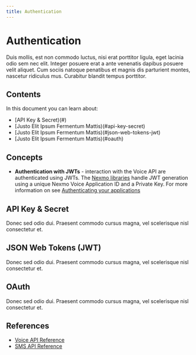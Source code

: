 ```yaml
---
title: Authentication
---
```


# Authentication

Duis mollis, est non commodo luctus, nisi erat porttitor ligula, eget lacinia odio sem nec elit. Integer posuere erat a ante venenatis dapibus posuere velit aliquet. Cum sociis natoque penatibus et magnis dis parturient montes, nascetur ridiculus mus. Curabitur blandit tempus porttitor.

## Contents

In this document you can learn about:

* [API Key & Secret)(#)
* [Justo Elit Ipsum Fermentum Mattis)(#api-key-secret)
* [Justo Elit Ipsum Fermentum Mattis)(#json-web-tokens-jwt)
* [Justo Elit Ipsum Fermentum Mattis)(#oauth)

## Concepts

* **Authentication with JWTs** - interaction with the Voice API are authenticated using JWTs. The [Nexmo libraries](/tools/libraries) handle JWT generation using a unique Nexmo Voice Application ID and a Private Key. For more information on see [Authenticating your applications](/tools/application-api/application-security)

## API Key & Secret

Donec sed odio dui. Praesent commodo cursus magna, vel scelerisque nisl consectetur et.

## JSON Web Tokens (JWT)

Donec sed odio dui. Praesent commodo cursus magna, vel scelerisque nisl consectetur et.

## OAuth

Donec sed odio dui. Praesent commodo cursus magna, vel scelerisque nisl consectetur et.

## References

* [Voice API Reference](/api/voice)
* [SMS API Reference](/api/messaging/sms)

